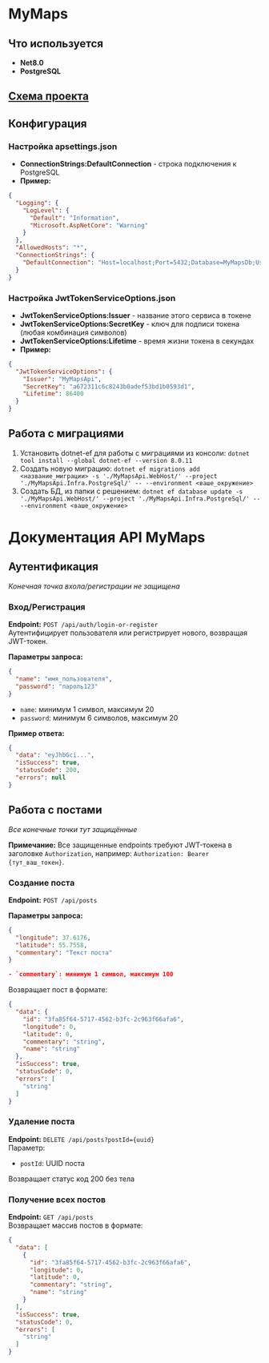 # MyMaps

## Что используется
- **Net8.0**
- **PostgreSQL**

## [Схема проекта](SCHEME.md "Чистая архитектура")

## Конфигурация
### Настройка apsettings.json
- **ConnectionStrings:DefaultConnection** - строка подключения к PostgreSQL
- **Пример:**
```json
{
  "Logging": {
    "LogLevel": {
      "Default": "Information",
      "Microsoft.AspNetCore": "Warning"
    }
  },
  "AllowedHosts": "*",
  "ConnectionStrings": {
    "DefaultConnection": "Host=localhost;Port=5432;Database=MyMapsDb;Username=postgres;Password=14008"
  }
}

```
### Настройка JwtTokenServiceOptions.json
- **JwtTokenServiceOptions:Issuer** - название этого сервиса в токене
- **JwtTokenServiceOptions:SecretKey** - ключ для подписи токена (любая комбинация символов)
- **JwtTokenServiceOptions:Lifetime** - время жизни токена в секундах
- **Пример:**
```json
{
  "JwtTokenServiceOptions": {
    "Issuer": "MyMapsApi",
    "SecretKey": "a672311c6c8243b0adef53bd1b0593d1",
    "Lifetime": 86400
  }
}
```


## Работа с миграциями
1. Установить dotnet-ef для работы с миграциями из консоли: `dotnet tool install --global dotnet-ef --version 8.0.11`
2. Создать новую миграцию: `dotnet ef migrations add <название_миграции> -s './MyMapsApi.WebHost/' --project './MyMapsApi.Infra.PostgreSql/' -- --environment <ваше_окружение>`
3. Создать БД, из папки с решением: `dotnet ef database update -s './MyMapsApi.WebHost/' --project './MyMapsApi.Infra.PostgreSql/' -- --environment <ваше_окружение>`


# Документация API MyMaps

## Аутентификация

*Конечная точка вхола/регистрации не защищена*

### Вход/Регистрация  
**Endpoint:** `POST /api/auth/login-or-register`  
Аутентифицирует пользователя или регистрирует нового, возвращая JWT-токен.

**Параметры запроса:**  
```json
{
  "name": "имя_пользователя",
  "password": "пароль123"
}
```
- `name`: минимум 1 символ, максимум 20  
- `password`: минимум 6 символов, максимум 20

**Пример ответа:**  
```json
{
  "data": "eyJhbGci...",
  "isSuccess": true,
  "statusCode": 200,
  "errors": null
}
```

## Работа с постами

*Все конечные точки тут защищённые*

**Примечание:** Все защищенные endpoints требуют JWT-токена в заголовке `Authorization`, например: `Authorization: Bearer {тут_ваш_токен}`.

### Создание поста  
**Endpoint:** `POST /api/posts`  

**Параметры запроса:**  
```json
{
  "longitude": 37.6176,
  "latitude": 55.7558,
  "commentary": "Текст поста"
}

- `commentary`: минимум 1 символ, максимум 100 

```
Возвращает пост в формате:  
```json
{
  "data": {
    "id": "3fa85f64-5717-4562-b3fc-2c963f66afa6",
    "longitude": 0,
    "latitude": 0,
    "commentary": "string",
    "name": "string"
  },
  "isSuccess": true,
  "statusCode": 0,
  "errors": [
    "string"
  ]
}
```
### Удаление поста  
**Endpoint:** `DELETE /api/posts?postId={uuid}`  
Параметр:  
- `postId`: UUID поста

Возвращает статус код 200 без тела

### Получение всех постов  
**Endpoint:** `GET /api/posts`  
Возвращает массив постов в формате:  
```json
{
  "data": [
    {
      "id": "3fa85f64-5717-4562-b3fc-2c963f66afa6",
      "longitude": 0,
      "latitude": 0,
      "commentary": "string",
      "name": "string"
    }
  ],
  "isSuccess": true,
  "statusCode": 0,
  "errors": [
    "string"
  ]
}
```